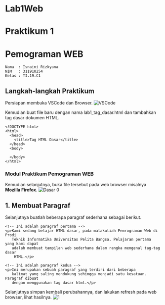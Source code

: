 # Lab1Web

# Praktikum 1

# Pemograman WEB

~~~
Nama  : Isnaini Rizkyana
NIM   : 311910254
Kelas : TI.19.C1
~~~
## Langkah-langkah Praktikum
Persiapan membuka VSCode dan Browser.
![VSCode](https://user-images.githubusercontent.com/81541764/113438810-831df480-9413-11eb-8b22-9707c889a216.JPG)

Kemudian buat file baru dengan nama lab1_tag_dasar.html dan tambahkan tag dasar dokumen HTML.

~~~
<!DOCTYPE html>
<html>
  <head>
    <title>Tag HTML Dasar</title>
  </head>
  <body>
  
  </body>
</html>
~~~
### Modul Praktikum Pemograman WEB

Kemudian selanjutnya, buka file tersebut pada web browser misalnya **Mozilla Firefox**.
![Dasar 0](https://user-images.githubusercontent.com/81541764/113439399-b1500400-9414-11eb-976b-8b942d61fdb2.JPG)

## 1. Membuat Paragraf
Selanjutnya buatlah beberapa paragraf sederhana sebagai berikut.
~~~
<!-- Ini adalah paragraf pertama -->
<p>Kami sedang belajar HTML dasar, pada matakuliah Pemrograman Web di Prodi 
   Teknik Informatika Universitas Pelita Bangsa. Pelajaran pertama yang kami dapat 
   adalah membuat tampilan web sederhana dalam rangka mengenal tag-tag dasar 
    HTML.</p>
    
<!-- Ini adalah paragraf kedua -->
<p>Ini merupakan sebuah paragraf yang terdiri dari beberapa 
   kalimat yang saling mendukung sehingga menjadi satu kesatuan. Paragraf dibuat 
   dengan menggunakan tag dasar html.</p>
~~~
Selanjutnya simpan kembali perubahannya, dan lakukan refresh pada web browser, lihat hasilnya.
![1](https://user-images.githubusercontent.com/81541764/113440583-e9f0dd00-9416-11eb-9e63-be32d1c80f68.JPG)
